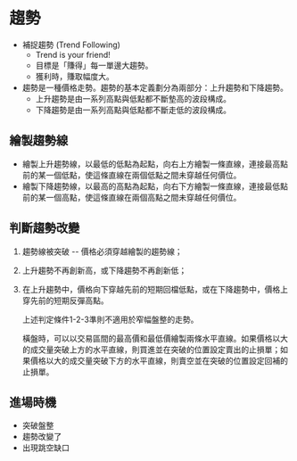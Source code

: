 # 趨勢
* 補捉趨勢 (Trend Following)
    * Trend is your friend!
    * 目標是「賺得」每一單邊大趨勢。
    * 獲利時，賺取幅度大。
* 趨勢是一種價格走勢。趨勢的基本定義劃分為兩部分：上升趨勢和下降趨勢。
    * 上升趨勢是由一系列高點與低點都不斷墊高的波段構成。
    * 下降趨勢是由一系列高點與低點都不斷走低的波段構成。

## 繪製趨勢線
* 繪製上升趨勢線，以最低的低點為起點，向右上方繪製一條直線，連接最高點前的某一個低點，使這條直線在兩個低點之間未穿越任何價位。
* 繪製下降趨勢線，以最高的高點為起點，向右下方繪製一條直線，連接最低點前的某一個高點，使這條直線在兩個高點之間未穿越任何價位。

## 判斷趨勢改變
1. 趨勢線被突破 -- 價格必須穿越繪製的趨勢線；
2. 上升趨勢不再創新高，或下降趨勢不再創新低；
3. 在上升趨勢中，價格向下穿越先前的短期回檔低點，或在下降趨勢中，價格上穿先前的短期反彈高點。

    上述判定條件1-2-3準則不適用於窄幅盤整的走勢。
    
    橫盤時，可以以交易區間的最高價和最低價繪製兩條水平直線。如果價格以大的成交量突破上方的水平直線，則買進並在突破的位置設定賣出的止損單；如果價格以大的成交量突破下方的水平直線，則賣空並在突破的位置設定回補的止損單。

<!--
# 做多： #
* 尋找落底的股票，以均線看方向。
* 趨勢的改變，必定以突破趨勢線為確認。
* 若畫不出趨勢線，則不考慮。
-->
    
## 進場時機
* 突破盤整
* 趨勢改變了
* 出現跳空缺口
